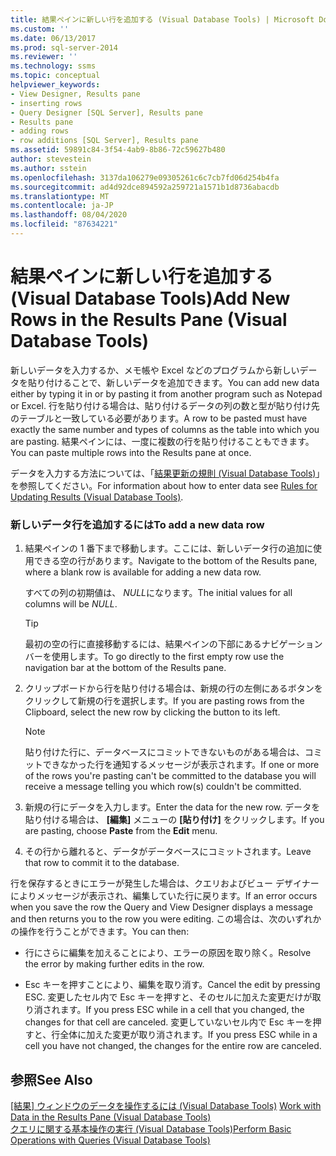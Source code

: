 ```yaml
---
title: 結果ペインに新しい行を追加する (Visual Database Tools) | Microsoft Docs
ms.custom: ''
ms.date: 06/13/2017
ms.prod: sql-server-2014
ms.reviewer: ''
ms.technology: ssms
ms.topic: conceptual
helpviewer_keywords:
- View Designer, Results pane
- inserting rows
- Query Designer [SQL Server], Results pane
- Results pane
- adding rows
- row additions [SQL Server], Results pane
ms.assetid: 59891c84-3f54-4ab9-8b86-72c59627b480
author: stevestein
ms.author: sstein
ms.openlocfilehash: 3137da106279e09305261c6c7cb7fd06d254b4fa
ms.sourcegitcommit: ad4d92dce894592a259721a1571b1d8736abacdb
ms.translationtype: MT
ms.contentlocale: ja-JP
ms.lasthandoff: 08/04/2020
ms.locfileid: "87634221"
---
```

# <a name="add-new-rows-in-the-results-pane-visual-database-tools"></a><span data-ttu-id="b674c-102">結果ペインに新しい行を追加する (Visual Database Tools)</span><span class="sxs-lookup"><span data-stu-id="b674c-102">Add New Rows in the Results Pane (Visual Database Tools)</span></span>
  <span data-ttu-id="b674c-103">新しいデータを入力するか、メモ帳や Excel などのプログラムから新しいデータを貼り付けることで、新しいデータを追加できます。</span><span class="sxs-lookup"><span data-stu-id="b674c-103">You can add new data either by typing it in or by pasting it from another program such as Notepad or Excel.</span></span> <span data-ttu-id="b674c-104">行を貼り付ける場合は、貼り付けるデータの列の数と型が貼り付け先のテーブルと一致している必要があります。</span><span class="sxs-lookup"><span data-stu-id="b674c-104">A row to be pasted must have exactly the same number and types of columns as the table into which you are pasting.</span></span> <span data-ttu-id="b674c-105">結果ペインには、一度に複数の行を貼り付けることもできます。</span><span class="sxs-lookup"><span data-stu-id="b674c-105">You can paste multiple rows into the Results pane at once.</span></span>  
  
 <span data-ttu-id="b674c-106">データを入力する方法については、「[結果更新の規則 (Visual Database Tools)](visual-database-tools.md)」を参照してください。</span><span class="sxs-lookup"><span data-stu-id="b674c-106">For information about how to enter data see [Rules for Updating Results &#40;Visual Database Tools&#41;](visual-database-tools.md).</span></span>  
  
### <a name="to-add-a-new-data-row"></a><span data-ttu-id="b674c-107">新しいデータ行を追加するには</span><span class="sxs-lookup"><span data-stu-id="b674c-107">To add a new data row</span></span>  
  
1.  <span data-ttu-id="b674c-108">結果ペインの 1 番下まで移動します。ここには、新しいデータ行の追加に使用できる空の行があります。</span><span class="sxs-lookup"><span data-stu-id="b674c-108">Navigate to the bottom of the Results pane, where a blank row is available for adding a new data row.</span></span>  
  
     <span data-ttu-id="b674c-109">すべての列の初期値は、 *NULL*になります。</span><span class="sxs-lookup"><span data-stu-id="b674c-109">The initial values for all columns will be *NULL*.</span></span>  
  
    > [!TIP]  
    >  <span data-ttu-id="b674c-110">最初の空の行に直接移動するには、結果ペインの下部にあるナビゲーション バーを使用します。</span><span class="sxs-lookup"><span data-stu-id="b674c-110">To go directly to the first empty row use the navigation bar at the bottom of the Results pane.</span></span>  
  
2.  <span data-ttu-id="b674c-111">クリップボードから行を貼り付ける場合は、新規の行の左側にあるボタンをクリックして新規の行を選択します。</span><span class="sxs-lookup"><span data-stu-id="b674c-111">If you are pasting rows from the Clipboard, select the new row by clicking the button to its left.</span></span>  
  
    > [!NOTE]  
    >  <span data-ttu-id="b674c-112">貼り付けた行に、データベースにコミットできないものがある場合は、コミットできなかった行を通知するメッセージが表示されます。</span><span class="sxs-lookup"><span data-stu-id="b674c-112">If one or more of the rows you're pasting can't be committed to the database you will receive a message telling you which row(s) couldn't be committed.</span></span>  
  
3.  <span data-ttu-id="b674c-113">新規の行にデータを入力します。</span><span class="sxs-lookup"><span data-stu-id="b674c-113">Enter the data for the new row.</span></span> <span data-ttu-id="b674c-114">データを貼り付ける場合は、 **[編集]** メニューの **[貼り付け]** をクリックします。</span><span class="sxs-lookup"><span data-stu-id="b674c-114">If you are pasting, choose **Paste** from the **Edit** menu.</span></span>  
  
4.  <span data-ttu-id="b674c-115">その行から離れると、データがデータベースにコミットされます。</span><span class="sxs-lookup"><span data-stu-id="b674c-115">Leave that row to commit it to the database.</span></span>  
  
 <span data-ttu-id="b674c-116">行を保存するときにエラーが発生した場合は、クエリおよびビュー デザイナーによりメッセージが表示され、編集していた行に戻ります。</span><span class="sxs-lookup"><span data-stu-id="b674c-116">If an error occurs when you save the row the Query and View Designer displays a message and then returns you to the row you were editing.</span></span> <span data-ttu-id="b674c-117">この場合は、次のいずれかの操作を行うことができます。</span><span class="sxs-lookup"><span data-stu-id="b674c-117">You can then:</span></span>  
  
-   <span data-ttu-id="b674c-118">行にさらに編集を加えることにより、エラーの原因を取り除く。</span><span class="sxs-lookup"><span data-stu-id="b674c-118">Resolve the error by making further edits in the row.</span></span>  
  
-   <span data-ttu-id="b674c-119">Esc キーを押すことにより、編集を取り消す。</span><span class="sxs-lookup"><span data-stu-id="b674c-119">Cancel the edit by pressing ESC.</span></span> <span data-ttu-id="b674c-120">変更したセル内で Esc キーを押すと、そのセルに加えた変更だけが取り消されます。</span><span class="sxs-lookup"><span data-stu-id="b674c-120">If you press ESC while in a cell that you changed, the changes for that cell are canceled.</span></span> <span data-ttu-id="b674c-121">変更していないセル内で Esc キーを押すと、行全体に加えた変更が取り消されます。</span><span class="sxs-lookup"><span data-stu-id="b674c-121">If you press ESC while in a cell you have not changed, the changes for the entire row are canceled.</span></span>  
  
## <a name="see-also"></a><span data-ttu-id="b674c-122">参照</span><span class="sxs-lookup"><span data-stu-id="b674c-122">See Also</span></span>  
 <span data-ttu-id="b674c-123">[[結果] ウィンドウのデータを操作するには &#40;Visual Database Tools&#41;](results-pane-visual-database-tools.md) </span><span class="sxs-lookup"><span data-stu-id="b674c-123">[Work with Data in the Results Pane &#40;Visual Database Tools&#41;](results-pane-visual-database-tools.md) </span></span>  
 [<span data-ttu-id="b674c-124">クエリに関する基本操作の実行 (Visual Database Tools)</span><span class="sxs-lookup"><span data-stu-id="b674c-124">Perform Basic Operations with Queries &#40;Visual Database Tools&#41;</span></span>](perform-basic-operations-with-queries-visual-database-tools.md)  
  
  
